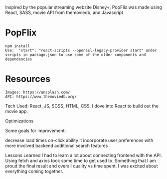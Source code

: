 Inspired by the popular streaming website Disney+, PopFlix was made using React, SASS, movie API from themoviedb, and Javascript

# PopFlix
    
    npm install
    Use:  "start": "react-scripts --openssl-legacy-provider start" under scripts in package.json to use some of the older components and dependencies
    
# Resources

    Images: https://unsplash.com/
    API: https://www.themoviedb.org/

Tech Used: React, JS, SCSS, HTML, CSS. I dove into React to build out the movie app. 

Optimizations

Some goals for improvement:

decrease load times on-click
ability it incorporate user preferences with more involved backend
additional search features

Lessons Learned
I had to learn a lot about connecting frontend with the API. Using fetch and axios took some time to get used to. Something that I am proud the final result and overall quality vs time spent. I was excited about everything coming together.
